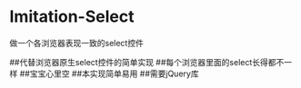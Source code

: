 # Imitation-Select
做一个各浏览器表现一致的select控件

##代替浏览器原生select控件的简单实现
##每个浏览器里面的select长得都不一样
##宝宝心里空
##本实现简单易用
##需要jQuery库
